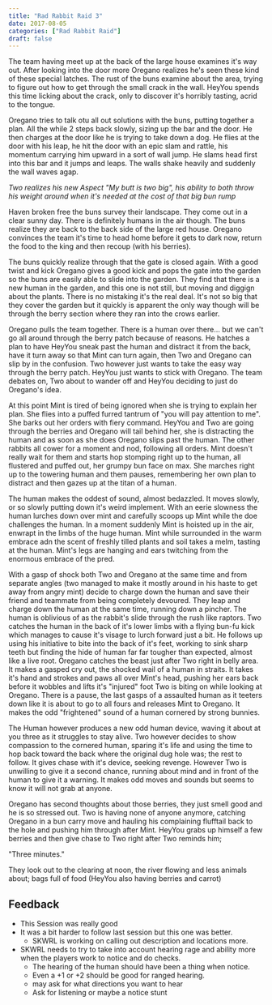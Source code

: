 ```yaml
---
title: "Rad Rabbit Raid 3"
date: 2017-08-05
categories: ["Rad Rabbit Raid"]
draft: false
---
```


The team having meet up at the back of the large house examines it's way out. After looking into the door more Oregano realizes he's seen these kind of these special latches. The rust of the buns examine about the area, trying to figure out how to get through the small crack in the wall. HeyYou spends this time licking about the crack, only to discover it's horribly tasting, acrid to the tongue. 

Oregano tries to talk otu all out solutions with the buns, putting together a plan. All the while 2 steps back slowly, sizing up the bar and the door. He then charges at the door like he is trying to take down a dog. He flies at the door with his leap, he hit the door with an epic slam and rattle, his momentum carrying him upward in a sort of wall jump. He slams head first into this bar and it jumps and leaps. The walls shake heavily and suddenly the wall waves agap.

_Two realizes his new Aspect "My butt is two big", his ability to both throw his weight around when it's needed at the cost of that big bun rump_

Haven broken free the buns survey their landscape. They come out in a clear sunny day. There is definitely humans in the air though.  The buns realize they are back to the back side of the large red house. Oregano convinces the team it's time to head home before it gets to dark now, return the food to the king and then recoup (with his berries).

The buns quickly realize through that the gate is closed again. With a good twist and kick Oregano gives a good kick and pops the gate into the garden so the buns are easily able to slide into the garden. They find that there is a new human in the garden, and this one is not still, but moving and diggign about the plants. There is no mistaking it's the real deal. It's not so big that they cover the garden but it quickly is apparent the only way though will be through the berry section where they ran into the crows earlier.

Oregano pulls the team together. There is a human over there... but we can't go all around through the berry patch because of reasons. He hatches a plan to have HeyYou sneak past the human and distract it from the back, have it turn away so that Mint can turn again, then Two and Oregano can slip by in the confusion. Two however just wants to take the easy way through the berry patch. HeyYou just wants to stick with Oregano. The team debates on, Two about to wander off and HeyYou deciding to just do Oregano's idea.

At this point Mint is tired of being ignored when she is trying to explain her plan. She flies into a puffed furred tantrum of "you will pay attention to me". She barks out her orders with fiery command. HeyYou and Two are going through the berries and Oregano will tail behind her, she is distracting the human and as soon as she does Oregano slips past the human. The other rabbits all cower for a moment and nod, following all orders. Mint doesn't really wait for them and starts hop stomping right up to the human, all flustered and puffed out, her grumpy bun face on max. She marches right up to the towering human and them pauses, remembering her own plan to distract and then gazes up at the titan of a human.

The human makes the oddest of sound, almost bedazzled. It moves slowly, or so slowly putting down it's weird implement. With an eerie slowness the human lurches down over mint and carefully scoops up Mint while the doe challenges the human. In a moment suddenly Mint is hoisted up in the air, enwrapt in the limbs of the huge human. Mint while surrounded in the warm embrace adn the scent of freshly tilled plants and soil takes a melm, tasting at the human. Mint's legs are hanging and ears twitching from the enormous embrace of the pred.

With a gasp of shock both Two and Oregano at the same time and from separate angles (two managed to make it mostly around in his haste to get away from angry mint) decide to charge down the human and save their friend and teammate from being completely devoured. They leap and charge down the human at the same time, running down a pincher. The human is oblivious of as the rabbit's slide through the rush like raptors. Two catches the human in the back of it's lower limbs with a flying bun-fu kick which manages to cause it's visage to lurch forward just a bit. He follows up using his initiative to bite into the back of it's feet, working to sink sharp teeth but finding the hide of human far far tougher than expected, almost like a live root. Oregano catches the beast just after Two right in belly area. It makes a gasped cry out, the shocked wail of a human in straits. It takes it's hand and strokes and paws all over Mint's head, pushing her ears back before it wobbles and lifts it's "injured" foot Two is biting on while looking at Oregano. There is a pause, the last gasps of a assaulted human as it teeters down like it is about to go to all fours and releases Mint to Oregano. It makes the odd "frightened" sound of a human cornered by strong bunnies.

The Human however produces a new odd human device, waving it about at you three as it struggles to stay alive. Two however decides to show compassion to the cornered human, sparing it's life and using the time to hop back toward the back where the original dug hole was; the rest to follow. It gives chase with it's device, seeking revenge. However Two is unwilling to give it a second chance, running about mind and in front of the human to give it a warning.  It makes odd moves and sounds but seems to know it will not grab at anyone.

Oregano has second thoughts about those berries, they just smell good and he is so stressed out. Two is having none of anyone anymore, catching Oregano in a bun carry move and hauling his complaining flufftail back to the hole and pushing him through after Mint. HeyYou grabs up himself a few berries and then give chase to Two right after Two reminds him;

"Three minutes."

They look out to the clearing at noon, the river flowing and less animals about; bags full of food (HeyYou also having berries and carrot)

## Feedback
* This Session was really good
* It was a bit harder to follow last session but this one was better.
  * SKWRL is working on calling out description and locations more.
* SKWRL needs to try to take into account hearing rage and ability more when the players work to notice and do checks.
  * The hearing of the human should have been a thing when notice.
  * Even a +1 or +2 should be good for ranged hearing.
  * may ask for what directions you want to hear
  * Ask for listening or maybe a notice stunt
